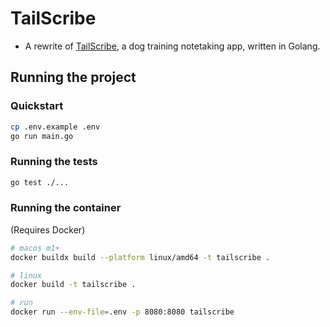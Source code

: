 # TailScribe

- A rewrite of [TailScribe](https://www.tailscribe.com/), a dog training notetaking app, written in Golang.

## Running the project

### Quickstart
```bash
cp .env.example .env
go run main.go
```

### Running the tests
```bash
go test ./...
```

### Running the container
(Requires Docker)

```bash
# macos m1+
docker buildx build --platform linux/amd64 -t tailscribe .

# linux
docker build -t tailscribe .

# run
docker run --env-file=.env -p 8080:8080 tailscribe
```
